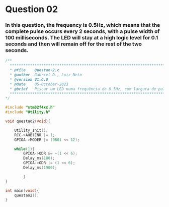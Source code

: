 # Question 02

### In this question, the frequency is 0.5Hz, which means that the complete pulse occurs every 2 seconds, with a pulse width of 100 milliseconds. The LED will stay at a high logic level for 0.1 seconds and then will remain off for the rest of the two seconds.
```C
/**
  ******************************************************************************
  * @file    Questao-2.c
  * @author  Gabriel D., Luiz Neto
  * @version V1.0.0
  * @date    05-October-2023
  * @brief   Piscar um LED numa frequência de 0.5Hz, com largura de pulso de 100ms.
  ******************************************************************************
*/

#include "stm32f4xx.h"
#include "Utility.h"

void questao2(void){

	Utility_Init();
	RCC->AHB1ENR |= 1;
	GPIOA->MODER |= (0B01 << 12);

	while(1){
		GPIOA->ODR &= ~(1 << 6);
		Delay_ms(100);
		GPIOA->ODR |= (1 << 6);
		Delay_ms(1900);

		}
}

int main(void){
    questao2();
}
```
